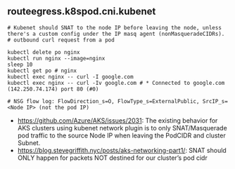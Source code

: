 ## routeegress.k8spod.cni.kubenet

```
# Kubenet should SNAT to the node IP before leaving the node, unless there's a custom config under the IP masq agent (nonMasqueradeCIDRs).
# outbound curl request from a pod

kubectl delete po nginx
kubectl run nginx --image=nginx
sleep 10
kubectl get po # nginx
kubectl exec nginx -- curl -I google.com
kubectl exec nginx -- curl -Iv google.com # * Connected to google.com (142.250.74.174) port 80 (#0)

# NSG flow log: FlowDirection_s=O, FlowType_s=ExternalPublic, SrcIP_s=<Node IP> (not the pod IP)
```

- https://github.com/Azure/AKS/issues/2031: The existing behavior for AKS clusters using kubenet network plugin is to only SNAT/Masquerade pod traffic to the source Node IP when leaving the PodCIDR and cluster Subnet.
- https://blog.stevegriffith.nyc/posts/aks-networking-part1/: SNAT should ONLY happen for packets NOT destined for our cluster’s pod cidr
